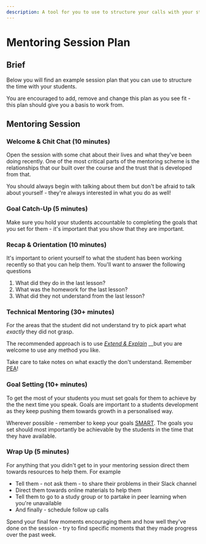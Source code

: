 ```yaml
---
description: A tool for you to use to structure your calls with your students
---
```


# Mentoring Session Plan

## Brief

Below you will find an example session plan that you can use to structure the time with your students. 

You are encouraged to add, remove and change this plan as you see fit - this plan should give you a basis to work from.

## Mentoring Session

### Welcome & Chit Chat \(10 minutes\)

Open the session with some chat about their lives and what they've been doing recently. One of the most critical parts of the mentoring scheme is the relationships that our built over the course and the trust that is developed from that.

You should always begin with talking about them but don't be afraid to talk about yourself - they're always interested in what you do as well!

### Goal Catch-Up \(5 minutes\)

Make sure you hold your students accountable to completing the goals that you set for them - it's important that you show that they are important.

### Recap & Orientation \(10 minutes\)

It's important to orient yourself to what the student has been working recently so that you can help them. You'll want to answer the following questions

1. What did they do in the last lesson?
2. What was the homework for the last lesson?
3. What did they not understand from the last lesson?

### Technical Mentoring \(30+ minutes\)

For the areas that the student did not understand try to pick apart what _exactly_ they did not grasp. 

The recommended approach is to use [_Extend & Explain_](https://docs.google.com/presentation/d/1b23cdD2u2difmxSpEulD_KdBUfOiqCNB8TwAs23bHgM/edit#slide=id.g981ead9fdd_1_17) __but you are welcome to use any method you like. 

Take care to take notes on what exactly the don't understand. Remember [PEA](education-buddy-training.md#feeding-back-to-the-team)!

### Goal Setting \(10+ minutes\)

To get the most of your students you must set goals for them to achieve by the the next time you speak. Goals are important to a students development as they keep pushing them towards growth in a personalised way.

Wherever possible - remember to keep your goals [SMART](https://www.mindtools.com/pages/article/smart-goals.htm). The goals you set should most importantly be achievable by the students in the time that they have available.

### Wrap Up \(5 minutes\)

For anything that you didn't get to in your mentoring session direct them towards resources to help them. For example

* Tell them - not ask them - to share their problems in their Slack channel
* Direct them towards online materials to help them
* Tell them to go to a study group or to partake in peer learning when you're unavailable
* And finally - schedule follow up calls 

Spend your final few moments encouraging them and how well they've done on the session - try to find specific moments that they made progress over the past week. 







### 

